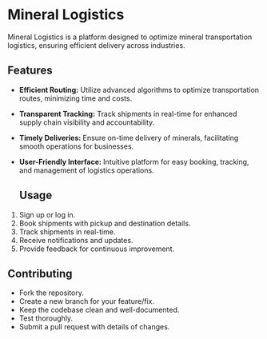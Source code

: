 # Mineral Logistics

Mineral Logistics is a platform designed to optimize mineral transportation logistics, ensuring efficient delivery across industries.

## Features
- **Efficient Routing:** Utilize advanced algorithms to optimize transportation routes, minimizing time and costs.
- **Transparent Tracking:** Track shipments in real-time for enhanced supply chain visibility and accountability.
- **Timely Deliveries:** Ensure on-time delivery of minerals, facilitating smooth operations for businesses.
- **User-Friendly Interface:** Intuitive platform for easy booking, tracking, and management of logistics operations.

  ## Usage
1. Sign up or log in.
2. Book shipments with pickup and destination details.
3. Track shipments in real-time.
4. Receive notifications and updates.
5. Provide feedback for continuous improvement.

## Contributing
- Fork the repository.
- Create a new branch for your feature/fix.
- Keep the codebase clean and well-documented.
- Test thoroughly.
- Submit a pull request with details of changes.


